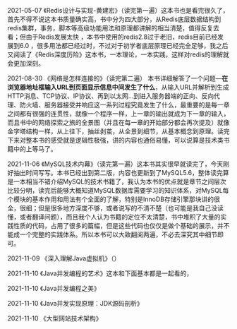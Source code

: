 2021-05-07 《Redis设计与实现-黄建宏》（读完第一遍）这本书也是看完很久了，首先不得不说这本书质量确实高，书中分为四大部分，从Redis底层数据结构到redis集群，事务，脚本等高级功能用法和原理都讲解的相当清楚，值得反复去看；但由于Redis发展太快 ，本书中使用的redis2.8过于老旧，redis目前已经发展到6.0 ，很多用法都已经过时，不过对于初学者底层原理已经完全足够，我之后又阅读了《Redis深度历险》这本书，一本理论，一本实践，这样对redis的理解就会更加深刻。

2021-08-30 《网络是怎样连接的》（读完第二遍） 本书详细解答了一个问题—**在浏览器地址框输入URL到页面显示信息中间发生了什么**，从输入URL并解析到生成HTTP消息、TCP协议、IP协议、再到以太网…到进入服务器端的正向、反向代理、防火墙、服务器接受并响应这一系列过程究竟发生了什么，最重要的是每一章之间都有很强的连贯性，就像一个程序一样，上一章的输出就成为下一章的输入，而且书中的网络探索之旅的全景图（并且在每一章的开始部分都会再次提及）就像金字塔结构一样，从上往下，抽丝剥茧，从全景到细节，从基本概念到原理。读完下来对整本书的感受就是逻辑性极强，讲的内容也通俗易懂，可以说算是技术类书籍中的上等马了。

2021-11-06 《MySQL技术内幕》（读完第一遍）这本书其实很早就读完了，今天刚好抽出时间写写。本书已经出到第二版，内容也更新到了MySQL5.6，整体读完算是一本相当不错介绍MySQL的技术书籍了，我认为本书的优点就是章节之间层次比较分明，读完后能够大概知道MySQL数据库需要学习的知识体系，对MySQL每个模块的基本作用和用法有个全面的了解，特别是InnoDB存储引擎那块讲的很全，很细；但是很多地方深度不够，或者说写的不清不楚（也可能是我自己没读懂，或者翻译问题），而且我个人认为书籍的定位不太清楚，书中堆积了大量的实践性质的代码，占用了很多的篇幅，但是这些代码也仅仅是做个基础的展示，并不能成一个完整的实践体系。所以本书可以大致翻阅两遍，不必去深究其中细节即可。

2021-11-09 《深入理解Java虚拟机》（）

2021-11-10 《Java并发编程的艺术》这本和下面基本都是一起看的，

2021-11-10 《Java并发编程之美》

2021-11-10 《Java并发实现原理：JDK源码剖析》

2021-11-10 《大型网站技术架构》

